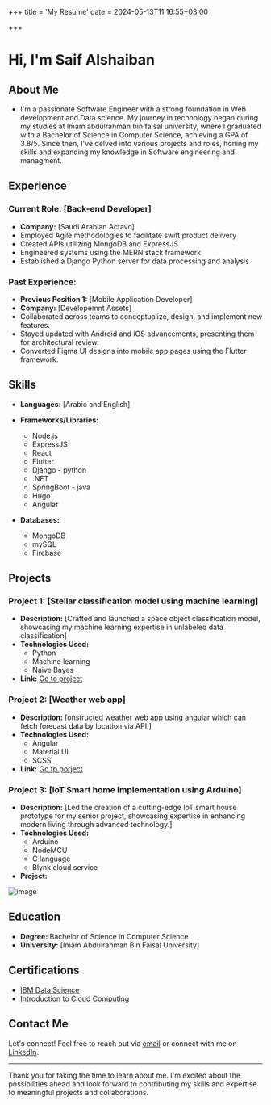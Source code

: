 +++
title = 'My Resume'
date = 2024-05-13T11:16:55+03:00

+++

# Hi, I'm Saif Alshaiban

## About Me
- I'm a passionate Software Engineer with a strong foundation in Web development and Data science. My journey in technology began during my studies at Imam abdulrahman bin faisal university, where I graduated with a Bachelor of Science in Computer Science, achieving a GPA of 3.8/5. Since then, I've delved into various projects and roles, honing my skills and expanding my knowledge in Software engineering and managment.

## Experience
### Current Role: [Back-end Developer]
- **Company:** [Saudi Arabian Actavo]
 - Employed Agile methodologies to facilitate swift product delivery
 - Created APIs utilizing MongoDB and ExpressJS
 - Engineered systems using the MERN stack framework
 - Established a Django Python server for data processing and analysis


### Past Experience:
- **Previous Position 1:** [Mobile Application Developer]
- **Company:** [Developemnt Assets]
 - Collaborated across teams to conceptualize, design, and implement new features.
 - Stayed updated with Android and iOS advancements, presenting them for
   architectural review.
 - Converted Figma UI designs into mobile app pages using the Flutter framework.



## Skills
- **Languages:** [Arabic and English]
- **Frameworks/Libraries:** 
  - Node.js
  - ExpressJS
  - React
  - Flutter
  - Django - python
  - .NET
  - SpringBoot - java
  - Hugo
  - Angular

- **Databases:**
  - MongoDB
  - mySQL
  - Firebase

## Projects
### Project 1: [Stellar classification model using machine learning]
- **Description:** [Crafted and launched a space object classification model, showcasing my machine
learning expertise in unlabeled data classification]
- **Technologies Used:**
  - Python
  - Machine learning
  - Naive Bayes
- **Link:** [Go to project](https://github.com/saif-iau/stellar-classification-model)

### Project 2: [Weather web app]
- **Description:** [onstructed weather web app using angular which can fetch forecast data by location
via API.]
- **Technologies Used:** 
  - Angular
  - Material UI
  - SCSS
- **Link:** [Go tp porject](https://github.com/saif-iau/WeatherApp)

### Project 3: [IoT Smart home implementation using Arduino]
- **Description:** [Led the creation of a cutting-edge IoT smart house prototype for my senior project,
showcasing expertise in enhancing modern living through advanced technology.]
- **Technologies Used:** 
  - Arduino
  - NodeMCU
  - C language
  - Blynk cloud service
- **Project:**
  
 ![image](/circuit.jpeg)


  



## Education
- **Degree:** Bachelor of Science in Computer Science
- **University:** [Imam Abdulrahman Bin Faisal University]


## Certifications
- [IBM Data Science](https://www.coursera.org/account/accomplishments/specialization/certificate/CXUWK8RPBNZ9)
- [Introduction to Cloud Computing](https://www.credly.com/badges/5fff3ff6-fc6e-43f4-b1f6-7b6e6d52ba1c/linked_in_profile)


## Contact Me
Let's connect! Feel free to reach out via [email](mailto:saifalshiban@gmail.com) or connect with me on [LinkedIn](https://www.linkedin.com/in/saif-alshiban1998/).

---

Thank you for taking the time to learn about me. I'm excited about the possibilities ahead and look forward to contributing my skills and expertise to meaningful projects and collaborations.
